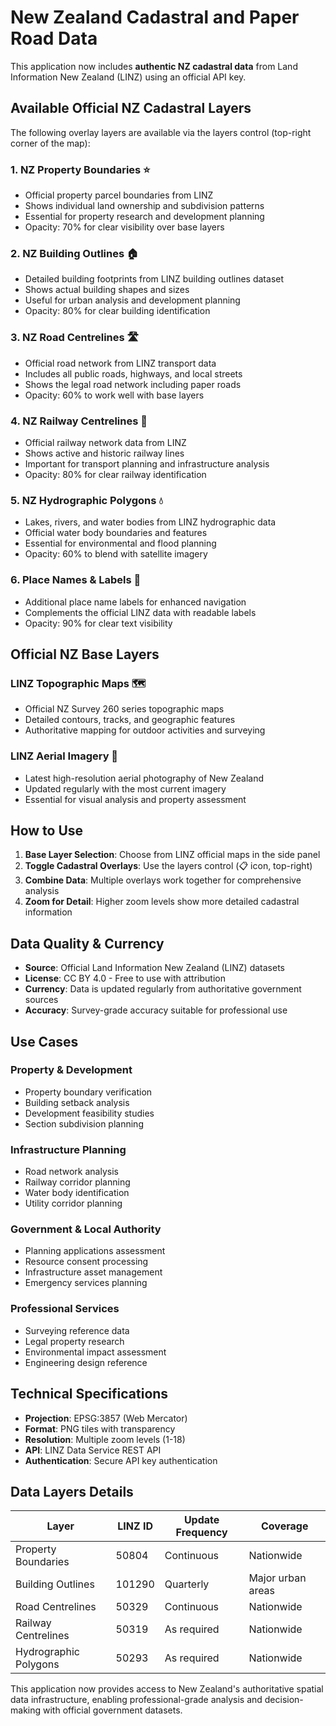 # New Zealand Cadastral and Paper Road Data

This application now includes **authentic NZ cadastral data** from Land Information New Zealand (LINZ) using an official API key.

## Available Official NZ Cadastral Layers

The following overlay layers are available via the layers control (top-right corner of the map):

### 1. **NZ Property Boundaries** ⭐

- Official property parcel boundaries from LINZ
- Shows individual land ownership and subdivision patterns
- Essential for property research and development planning
- Opacity: 70% for clear visibility over base layers

### 2. **NZ Building Outlines** 🏠

- Detailed building footprints from LINZ building outlines dataset
- Shows actual building shapes and sizes
- Useful for urban analysis and development planning
- Opacity: 80% for clear building identification

### 3. **NZ Road Centrelines** 🛣️

- Official road network from LINZ transport data
- Includes all public roads, highways, and local streets
- Shows the legal road network including paper roads
- Opacity: 60% to work well with base layers

### 4. **NZ Railway Centrelines** 🚂

- Official railway network data from LINZ
- Shows active and historic railway lines
- Important for transport planning and infrastructure analysis
- Opacity: 80% for clear railway identification

### 5. **NZ Hydrographic Polygons** 💧

- Lakes, rivers, and water bodies from LINZ hydrographic data
- Official water body boundaries and features
- Essential for environmental and flood planning
- Opacity: 60% to blend with satellite imagery

### 6. **Place Names & Labels** 📍

- Additional place name labels for enhanced navigation
- Complements the official LINZ data with readable labels
- Opacity: 90% for clear text visibility

## Official NZ Base Layers

### **LINZ Topographic Maps** 🗺️

- Official NZ Survey 260 series topographic maps
- Detailed contours, tracks, and geographic features
- Authoritative mapping for outdoor activities and surveying

### **LINZ Aerial Imagery** 📸

- Latest high-resolution aerial photography of New Zealand
- Updated regularly with the most current imagery
- Essential for visual analysis and property assessment

## How to Use

1. **Base Layer Selection**: Choose from LINZ official maps in the side panel
2. **Toggle Cadastral Overlays**: Use the layers control (📋 icon, top-right)
3. **Combine Data**: Multiple overlays work together for comprehensive analysis
4. **Zoom for Detail**: Higher zoom levels show more detailed cadastral information

## Data Quality & Currency

- **Source**: Official Land Information New Zealand (LINZ) datasets
- **License**: CC BY 4.0 - Free to use with attribution
- **Currency**: Data is updated regularly from authoritative government sources
- **Accuracy**: Survey-grade accuracy suitable for professional use

## Use Cases

### **Property & Development**

- Property boundary verification
- Building setback analysis
- Development feasibility studies
- Section subdivision planning

### **Infrastructure Planning**

- Road network analysis
- Railway corridor planning
- Water body identification
- Utility corridor planning

### **Government & Local Authority**

- Planning applications assessment
- Resource consent processing
- Infrastructure asset management
- Emergency services planning

### **Professional Services**

- Surveying reference data
- Legal property research
- Environmental impact assessment
- Engineering design reference

## Technical Specifications

- **Projection**: EPSG:3857 (Web Mercator)
- **Format**: PNG tiles with transparency
- **Resolution**: Multiple zoom levels (1-18)
- **API**: LINZ Data Service REST API
- **Authentication**: Secure API key authentication

## Data Layers Details

| Layer                 | LINZ ID | Update Frequency | Coverage          |
| --------------------- | ------- | ---------------- | ----------------- |
| Property Boundaries   | 50804   | Continuous       | Nationwide        |
| Building Outlines     | 101290  | Quarterly        | Major urban areas |
| Road Centrelines      | 50329   | Continuous       | Nationwide        |
| Railway Centrelines   | 50319   | As required      | Nationwide        |
| Hydrographic Polygons | 50293   | As required      | Nationwide        |

This application now provides access to New Zealand's authoritative spatial data infrastructure, enabling professional-grade analysis and decision-making with official government datasets.

